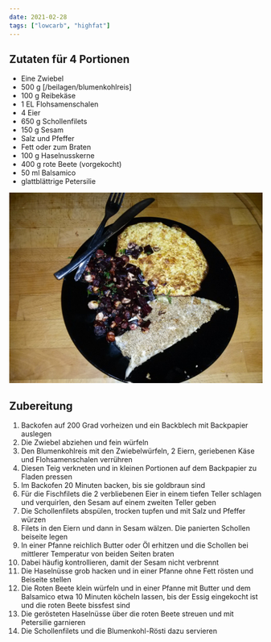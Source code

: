 ```yaml
---
date: 2021-02-28
tags: ["lowcarb", "highfat"]
---
```


## Zutaten für 4 Portionen
- Eine Zwiebel
- 500 g [/beilagen/blumenkohlreis]
- 100 g Reibekäse
- 1 EL Flohsamenschalen
- 4 Eier
- 650 g Schollenfilets
- 150 g Sesam
- Salz und Pfeffer
- Fett oder zum Braten
- 100 g Haselnusskerne
- 400 g rote Beete (vorgekocht)
- 50 ml Balsamico
- glattblättrige Petersilie

![](../img/fischfilet-mit-sesam-und-roten-beeten.jpg)

## Zubereitung
1. Backofen auf 200 Grad vorheizen und ein Backblech mit Backpapier auslegen
1. Die Zwiebel abziehen und fein würfeln
1. Den Blumenkohlreis mit den Zwiebelwürfeln, 2 Eiern, geriebenen Käse und Flohsamenschalen verrühren
1. Diesen Teig verkneten und in kleinen Portionen auf dem Backpapier zu Fladen pressen
1. Im Backofen 20 Minuten backen, bis sie goldbraun sind
1. Für die Fischfilets die 2 verbliebenen Eier in einem tiefen Teller schlagen und verquirlen, den Sesam auf einem zweiten Teller geben
1. Die Schollenfilets abspülen, trocken tupfen und mit Salz und Pfeffer würzen
1. Filets in den Eiern und dann in Sesam wälzen. Die panierten Schollen beiseite legen
1. In einer Pfanne reichlich Butter oder Öl erhitzen und die Schollen bei mittlerer Temperatur von beiden Seiten braten
1. Dabei häufig kontrollieren, damit der Sesam nicht verbrennt
1. Die Haselnüsse grob hacken und in einer Pfanne ohne Fett rösten und Beiseite stellen
1. Die Roten Beete klein würfeln und in einer Pfanne mit Butter und dem Balsamico etwa 10 Minuten köcheln lassen, bis der Essig eingekocht ist und die roten Beete bissfest sind
1. Die gerösteten Haselnüsse über die roten Beete streuen und mit Petersilie garnieren
1. Die Schollenfilets und die Blumenkohl-Rösti dazu servieren
